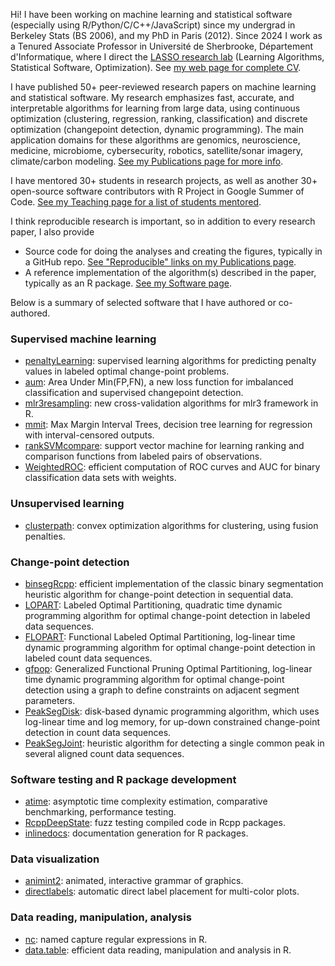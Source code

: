 Hi! I have been working on machine learning and statistical software
(especially using R/Python/C/C++/JavaScript) since my undergrad in
Berkeley Stats (BS 2006), and my PhD in Paris (2012). Since 2024 I
work as a Tenured Associate Professor in Université de Sherbrooke,
Département d'Informatique, where I direct the [LASSO research
lab](https://lassolab.org/) (Learning Algorithms, Statistical
Software, Optimization). 
See [my web page for complete
CV](https://tdhock.github.io/).

I have published 50+ peer-reviewed research papers on machine learning and statistical software. 
My research emphasizes fast, accurate, and interpretable algorithms for learning from large data, using continuous optimization (clustering, regression, ranking, classification) and discrete optimization (changepoint detection, dynamic programming). The main application domains for these algorithms are genomics, neuroscience, medicine, microbiome, cybersecurity, robotics, satellite/sonar imagery, climate/carbon modeling. [See my Publications page for more info](https://tdhock.github.io/publications/).

I have mentored 30+ students in research projects, as well as another 30+ open-source software contributors with R Project in Google Summer of Code.
[See my Teaching page for a list of students mentored](https://tdhock.github.io/teaching/).

I think reproducible research is important, so in addition to every research paper, I also provide

* Source code for doing the analyses and creating the figures,
  typically in a GitHub repo. [See "Reproducible" links on my
  Publications page](https://tdhock.github.io/publications/).
* A reference implementation of the algorithm(s) described in the
  paper, typically as an R package. [See my Software
  page](https://tdhock.github.io/software/).
  
Below is a summary of selected software that I have authored or co-authored.

### Supervised machine learning

* [penaltyLearning](https://github.com/tdhock/penaltyLearning): supervised learning algorithms for predicting penalty values in labeled optimal change-point problems.
* [aum](https://github.com/tdhock/aum): Area Under Min(FP,FN), a new loss function for imbalanced classification and supervised changepoint detection.
* [mlr3resampling](https://github.com/tdhock/mlr3resampling): new cross-validation algorithms for mlr3 framework in R.
* [mmit](https://github.com/aldro61/mmit): Max Margin Interval Trees, decision tree learning for regression with interval-censored outputs.
* [rankSVMcompare](https://github.com/tdhock/rankSVMcompare): support vector machine for learning ranking and comparison functions from labeled pairs of observations.
* [WeightedROC](https://github.com/tdhock/WeightedROC): efficient computation of ROC curves and AUC for binary classification data sets with weights.

### Unsupervised learning

* [clusterpath](http://clusterpath.r-forge.r-project.org/): convex optimization algorithms for clustering, using fusion penalties.

### Change-point detection

* [binsegRcpp](https://github.com/tdhock/binsegRcpp): efficient implementation of the classic binary segmentation heuristic algorithm for change-point detection in sequential data.
* [LOPART](https://github.com/tdhock/LOPART): Labeled Optimal Partitioning, quadratic time dynamic programming algorithm for optimal change-point detection in labeled data sequences.
* [FLOPART](https://github.com/tdhock/FLOPART): Functional Labeled Optimal Partitioning, log-linear time dynamic programming algorithm for optimal change-point detection in labeled count data sequences.
* [gfpop](https://github.com/vrunge/gfpop): Generalized Functional Pruning Optimal Partitioning, log-linear time dynamic programming algorithm for optimal change-point detection using a graph to define constraints on adjacent segment parameters.
* [PeakSegDisk](https://github.com/tdhock/PeakSegDisk): disk-based dynamic programming algorithm, which uses log-linear time and log memory, for up-down constrained change-point detection in count data sequences.
* [PeakSegJoint](https://github.com/tdhock/PeakSegJoint): heuristic algorithm for detecting a single common peak in several aligned count data sequences.

### Software testing and R package development

* [atime](https://github.com/tdhock/atime): asymptotic time complexity estimation, comparative benchmarking, performance testing.
* [RcppDeepState](https://github.com/FabrizioSandri/RcppDeepState): fuzz testing compiled code in Rcpp packages.
* [inlinedocs](https://github.com/tdhock/inlinedocs): documentation generation for R packages.

### Data visualization

* [animint2](https://github.com/tdhock/animint2): animated, interactive grammar of graphics.
* [directlabels](https://github.com/tdhock/directlabels): automatic direct label placement for multi-color plots.

### Data reading, manipulation, analysis

* [nc](https://github.com/tdhock/nc): named capture regular expressions in R.
* [data.table](https://github.com/rdatatable/data.table): efficient data reading, manipulation and analysis in R.
